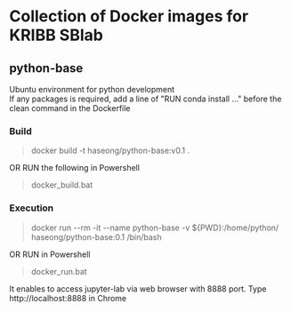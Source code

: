 # Collection of Docker images for KRIBB SBlab 

## python-base
Ubuntu environment for python development  
If any packages is required, add a line of "RUN conda install ..." before the clean command in the Dockerfile     

### Build 
> docker build -t haseong/python-base:v0.1 .    

OR RUN the following in Powershell

> docker_build.bat 

### Execution

> docker run --rm -it --name python-base -v ${PWD}:/home/python/ haseong/python-base:0.1 /bin/bash    

OR RUN in Powershell

> docker_run.bat

It enables to access jupyter-lab via web browser with 8888 port. 
Type http://localhost:8888 in Chrome





